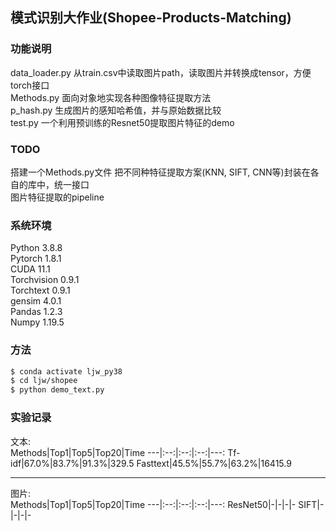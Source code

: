 
## 模式识别大作业(Shopee-Products-Matching)  
### 功能说明  
data_loader.py 从train.csv中读取图片path，读取图片并转换成tensor，方便torch接口  
Methods.py 面向对象地实现各种图像特征提取方法  
p_hash.py 生成图片的感知哈希值，并与原始数据比较  
test.py 一个利用预训练的Resnet50提取图片特征的demo  

### TODO  
搭建一个Methods.py文件 把不同种特征提取方案(KNN, SIFT, CNN等)封装在各自的库中，统一接口  
图片特征提取的pipeline  
  
### 系统环境  
Python 3.8.8  
Pytorch 1.8.1  
CUDA 11.1  
Torchvision 0.9.1  
Torchtext 0.9.1  
gensim 4.0.1  
Pandas 1.2.3  
Numpy 1.19.5  

### 方法  
```bash
$ conda activate ljw_py38  
$ cd ljw/shopee  
$ python demo_text.py
```

### 实验记录  
文本:  
Methods|Top1|Top5|Top20|Time
---|:--:|:--:|:--:|---:
Tf-idf|67.0%|83.7%|91.3%|329.5
Fasttext|45.5%|55.7%|63.2%|16415.9

---
图片:  
Methods|Top1|Top5|Top20|Time
---|:--:|:--:|:--:|---:
ResNet50|-|-|-|-
SIFT|-|-|-|-
